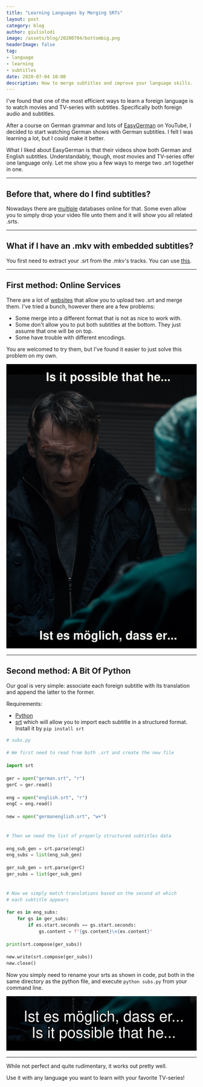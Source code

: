 ```yaml
---
title: "Learning Languages by Merging SRTs"
layout: post
category: blog
author: giuliolodi
image: /assets/blog/20200704/bottombig.png
headerImage: false
tag:
- language
- learning
- subtitles
date: 2020-07-04 10:00
description: How to merge subtitles and improve your language skills.
---
```


I've found that one of the most efficient ways to learn a foreign
language is to watch movies and TV-series with subtitles.
Specifically both foreign audio and subtitles.

After a course on German grammar and lots of [EasyGerman](https://www.youtube.com/channel/UCbxb2fqe9oNgglAoYqsYOtQ)
on YouTube, I decided to start watching German shows with German subtitles.
I felt I was learning a lot, but I could make it better.

What I liked about EasyGerman is that their videos show both German and English
subtitles. Understandably, though, most movies and TV-series offer
one language only. Let me show you a few ways to merge two .srt together in one.

---

## Before that, where do I find subtitles?

Nowadays there are [multiple](https://www.opensubtitles.org/en/search/subs) databases
online for that. Some even allow you to simply drop your video file unto them and it will
show you all related .srts.

---

## What if I have an .mkv with embedded subtitles?

You first need to extract your .srt from the .mkv's tracks. You can use [this](https://mkvtoolnix.download/index.html).

---

## First method: Online Services

There are a lot of [websites](https://pas-bien.net/2srt2ass/) that allow you to upload 
two .srt and merge them. I've tried a bunch, however there are a few problems:

 - Some merge into a different format that is not as nice to work with.
 - Some don't allow you to put both subtitles at the bottom. They just assume that
 one will be on top.
 - Some have trouble with different encodings.
 
You are welcomed to try them, but I've found it easier to just solve this problem on my own.
 
<div align="center">
	<img src="/assets/blog/20200704/topbottom.png">
</div>

---

## Second method: A Bit Of Python
 
Our goal is very simple: associate each foreign subtitle with its translation and append
the latter to the former.

Requirements:

 - [Python](https://www.python.org/)
 - [srt](https://pypi.org/project/srt/) which will allow you to import each subtitle in a structured 
 format. Install it by `pip install srt`

```python
# subs.py

# We first need to read from both .srt and create the new file

import srt

ger = open("german.srt", "r")
gerC = ger.read()

eng = open("english.srt", "r")
engC = eng.read()

new = open("germanenglish.srt", "w+")


# Then we need the list of properly structured subtitles data

eng_sub_gen = srt.parse(engC)
eng_subs = list(eng_sub_gen)

ger_sub_gen = srt.parse(gerC)
ger_subs = list(ger_sub_gen)

 
# Now we simply match translations based on the second at which 
# each subtitle appears

for es in eng_subs:
    for gs in ger_subs:
        if es.start.seconds == gs.start.seconds:
            gs.content = f"{gs.content}\n{es.content}"

print(srt.compose(ger_subs))

new.write(srt.compose(ger_subs))
new.close()
```

Now you simply need to rename your srts as shown in code, put both in the same directory
as the python file, and execute `python subs.py` from your command line.

<div align="center">
	<img src="/assets/blog/20200704/bottom.png">
</div>

---

While not perfect and quite rudimentary, it works out pretty well. 

Use it with any language you want to learn with your favorite TV-series!
